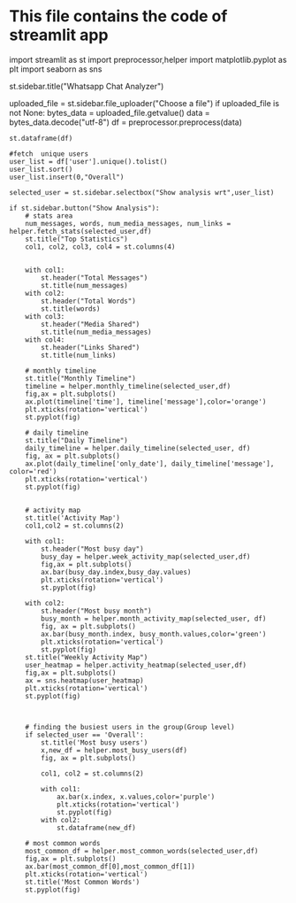 # This file contains the code of streamlit app




import streamlit as st
import preprocessor,helper
import matplotlib.pyplot as plt
import seaborn as sns


st.sidebar.title("Whatsapp Chat Analyzer")

uploaded_file = st.sidebar.file_uploader("Choose a file")
if uploaded_file is not None:
    bytes_data = uploaded_file.getvalue()
    data = bytes_data.decode("utf-8")
    df = preprocessor.preprocess(data)

    st.dataframe(df)

    #fetch  unique users
    user_list = df['user'].unique().tolist()
    user_list.sort()
    user_list.insert(0,"Overall")

    selected_user = st.sidebar.selectbox("Show analysis wrt",user_list)

    if st.sidebar.button("Show Analysis"):
        # stats area
        num_messages, words, num_media_messages, num_links = helper.fetch_stats(selected_user,df)
        st.title("Top Statistics")
        col1, col2, col3, col4 = st.columns(4)


        with col1:
            st.header("Total Messages")
            st.title(num_messages)
        with col2:
            st.header("Total Words")
            st.title(words)
        with col3:
            st.header("Media Shared")
            st.title(num_media_messages)
        with col4:
            st.header("Links Shared")
            st.title(num_links)

        # monthly timeline
        st.title("Monthly Timeline")
        timeline = helper.monthly_timeline(selected_user,df)
        fig,ax = plt.subplots()
        ax.plot(timeline['time'], timeline['message'],color='orange')
        plt.xticks(rotation='vertical')
        st.pyplot(fig)

        # daily timeline
        st.title("Daily Timeline")
        daily_timeline = helper.daily_timeline(selected_user, df)
        fig, ax = plt.subplots()
        ax.plot(daily_timeline['only_date'], daily_timeline['message'], color='red')
        plt.xticks(rotation='vertical')
        st.pyplot(fig)


        # activity map
        st.title('Activity Map')
        col1,col2 = st.columns(2)

        with col1:
            st.header("Most busy day")
            busy_day = helper.week_activity_map(selected_user,df)
            fig,ax = plt.subplots()
            ax.bar(busy_day.index,busy_day.values)
            plt.xticks(rotation='vertical')
            st.pyplot(fig)

        with col2:
            st.header("Most busy month")
            busy_month = helper.month_activity_map(selected_user, df)
            fig, ax = plt.subplots()
            ax.bar(busy_month.index, busy_month.values,color='green')
            plt.xticks(rotation='vertical')
            st.pyplot(fig)
        st.title("Weekly Activity Map")
        user_heatmap = helper.activity_heatmap(selected_user,df)
        fig,ax = plt.subplots()
        ax = sns.heatmap(user_heatmap)
        plt.xticks(rotation='vertical')
        st.pyplot(fig)



        # finding the busiest users in the group(Group level)
        if selected_user == 'Overall':
            st.title('Most busy users')
            x,new_df = helper.most_busy_users(df)
            fig, ax = plt.subplots()

            col1, col2 = st.columns(2)

            with col1:
                ax.bar(x.index, x.values,color='purple')
                plt.xticks(rotation='vertical')
                st.pyplot(fig)
            with col2:
                st.dataframe(new_df)

        # most common words
        most_common_df = helper.most_common_words(selected_user,df)
        fig,ax = plt.subplots()
        ax.bar(most_common_df[0],most_common_df[1])
        plt.xticks(rotation='vertical')
        st.title('Most Common Words')
        st.pyplot(fig)





